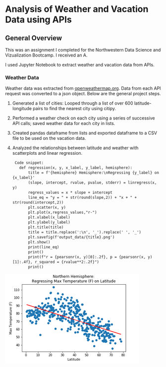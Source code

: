 # Analysis of Weather and Vacation Data using APIs


## General Overview

This was an assignment I completed for the Northwestern Data Science and Vizualization Bootcamp. I received an A.

I used Jupyter Notebook to extract weather and vacation data from APIs.

### Weather Data

Weather data was extracted from [openweathermap.org](https://api.openweathermap.org). Data from each API request was converted to a json object.
Below are the general project steps.

1. Generated a list of cities: Looped through a list of over 600 latitude-longitude pairs to find the nearest city using citipy.
2. Performed a weather check on each city using a series of successive API calls; saved weather data for each city in lists.
3. Created pandas dataframe from lists and exported dataframe to a CSV file to be used on the vacation data.
4. Analyzed the relationships between latitude and weather with scatterplots and linear regression.

        Code snippet:
          def regression(x, y, x_label, y_label, hemisphere):
              title = f'{hemisphere} Hemisphere:\nRegressing {y_label} on {x_label}'
              (slope, intercept, rvalue, pvalue, stderr) = linregress(x, y)
              regress_values = x * slope + intercept
              line_eq = "y = " + str(round(slope,2)) + "x + " + str(round(intercept,2))
              plt.scatter(x, y)
              plt.plot(x,regress_values,"r-")
              plt.xlabel(x_label)
              plt.ylabel(y_label)
              plt.title(title)
              title = title.replace(':\n', '_').replace(' ', '_')
              plt.savefig(f'output_data/{title}.png')
              plt.show()
              print(line_eq)
              print()
              print(f"r = {pearsonr(x, y)[0]:.2f}, p = {pearsonr(x, y)[1]:.4f}, r_squared = {rvalue**2:.2f}")
              print()
      
![Example of Regression Output](/WeatherPy/output_data/Northern_Hemisphere_Regressing_Max_Temperature_(F)_on_Latitude.png)
